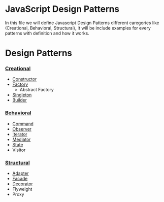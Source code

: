 # JavaScript Design Patterns
  In this file we will define Javascript Design Patterns different caregories like (Creational, Behavioral, Structural), It will be include examples for every patterns with definition and how it works.

<h1>Design Patterns</h1>
    <h3><a href="https://github.com/moumen-soliman/Javascript/tree/master/Design%20Patterns/creational">Creational</a></h3>
    <ul>
        <li><a href="https://github.com/moumen-soliman/Javascript/tree/master/Design%20Patterns/creational/constructor">Constructor</a></li>
        <li><a href="https://github.com/moumen-soliman/Javascript/tree/master/Design%20Patterns/creational/factory">Factory</a>
            <ul>
                <li>Abstract Factory</li>
            </ul>
        </li>
        <li><a href="https://github.com/moumen-soliman/Javascript/tree/master/Design%20Patterns/creational/singleton">Singleton</a></li>
        <li><a href="https://github.com/moumen-soliman/Javascript/tree/master/Design%20Patterns/creational/builder">Builder</a></li>
    </ul>
    <h3><a href="https://github.com/moumen-soliman/Javascript/tree/master/Design%20Patterns/behavioral">Behavioral</a></h3>
    <ul>
        <li><a href="https://github.com/moumen-soliman/Javascript/tree/master/Design%20Patterns/behavioral/command">Command</a></li>
        <li><a href="https://github.com/moumen-soliman/Javascript/tree/master/Design%20Patterns/behavioral/observer">Observer</a></li>
        <li><a href="https://github.com/moumen-soliman/Javascript/tree/master/Design%20Patterns/behavioral/iterator">Iterator</a></li>
        <li><a href="https://github.com/moumen-soliman/Javascript/tree/master/Design%20Patterns/behavioral/mediator">Mediator</a></li>
        <li><a href="https://github.com/moumen-soliman/Javascript/tree/master/Design%20Patterns/behavioral/state">State</a></li>
        <li>Visitor</li>
    </ul>
    <h3><a href="https://github.com/moumen-soliman/Javascript/tree/master/Design%20Patterns/structural">Structural</a></h3>
    <ul>
        <li><a href="https://github.com/moumen-soliman/Javascript/tree/master/Design%20Patterns/structural/adapter">Adapter</a></li>
        <li><a href="https://github.com/moumen-soliman/Javascript/tree/master/Design%20Patterns/structural/facade">Facade</a></li>
        <li><a href="https://github.com/moumen-soliman/Javascript/tree/master/Design%20Patterns/structural/decorator">Decorator</a></li>
        <li>Flyweight</li>
        <li>Proxy</li>
    </ul>
